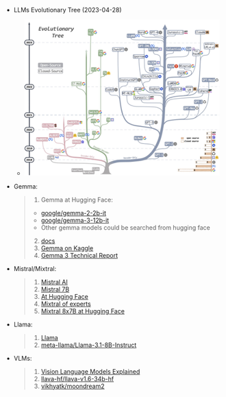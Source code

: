 * LLMs Evolutionary Tree (2023-04-28)
    * ![LLMs Evolutionary Tree (2023-04-28)](img/LLMs_Evolutionary_Tree.jpg)
* Gemma:
	
	> 1. Gemma at Hugging Face:
	>
	> - [google/gemma-2-2b-it](https://huggingface.co/google/gemma-2-2b-it)
	> - [google/gemma-3-12b-it](https://huggingface.co/google/gemma-3-12b-it)
	> - Other gemma models could be searched from hugging face
	>
	> 2. [docs](https://ai.google.dev/gemma/docs/core)
	> 3. [Gemma on Kaggle](https://www.kaggle.com/models/google/gemma-3)
	> 4. [Gemma 3 Technical Report](https://storage.googleapis.com/deepmind-media/gemma/Gemma3Report.pdf)
	
* Mistral/Mixtral:

	> 1. [Mistral AI](https://mistral.ai/)
	> 2. [Mistral 7B](https://mistral.ai/news/announcing-mistral-7b)
	> 3. [At Hugging Face](https://huggingface.co/mistralai)
	> 4. [Mixtral of experts](https://mistral.ai/news/mixtral-of-experts)
	> 5. [Mixtral 8x7B at Hugging Face](https://huggingface.co/mistralai/Mixtral-8x7B-v0.1)

* Llama:

	> 1. [Llama](https://www.llama.com/)
	> 2. [meta-llama/Llama-3.1-8B-Instruct](https://huggingface.co/meta-llama/Llama-3.1-8B-Instruct)
	
* VLMs:

	> 1. [Vision Language Models Explained](https://huggingface.co/blog/vlms)	
    > 2. [llava-hf/llava-v1.6-34b-hf](https://huggingface.co/llava-hf/llava-v1.6-34b-hf)
	> 3. [vikhyatk/moondream2](https://huggingface.co/vikhyatk/moondream2)